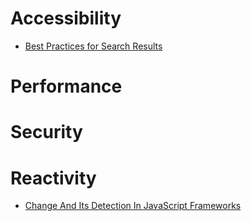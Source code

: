 
# Accessibility

- [Best Practices for Search Results](https://uxplanet.org/best-practices-for-search-results-1bbed9d7a311)


# Performance


# Security


# Reactivity

- [Change And Its Detection In JavaScript Frameworks](https://teropa.info/blog/2015/03/02/change-and-its-detection-in-javascript-frameworks.html)


